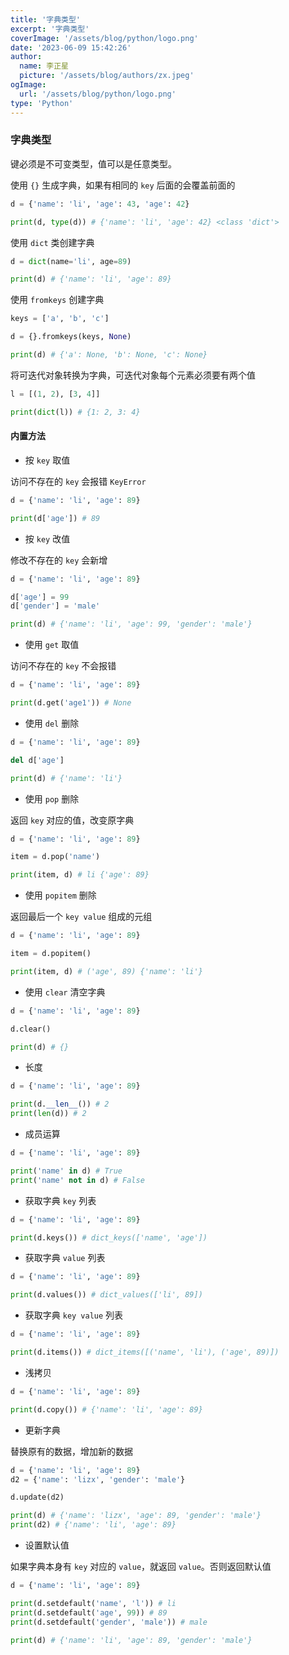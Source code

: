 ```yaml
---
title: '字典类型'
excerpt: '字典类型'
coverImage: '/assets/blog/python/logo.png'
date: '2023-06-09 15:42:26'
author:
  name: 李正星
  picture: '/assets/blog/authors/zx.jpeg'
ogImage:
  url: '/assets/blog/python/logo.png'
type: 'Python'
---
```


### 字典类型

键必须是不可变类型，值可以是任意类型。

使用 `{}` 生成字典，如果有相同的 `key` 后面的会覆盖前面的

```python
d = {'name': 'li', 'age': 43, 'age': 42}

print(d, type(d)) # {'name': 'li', 'age': 42} <class 'dict'>
```

使用 `dict` 类创建字典

```python
d = dict(name='li', age=89)

print(d) # {'name': 'li', 'age': 89}
```

使用 `fromkeys` 创建字典

```python
keys = ['a', 'b', 'c']

d = {}.fromkeys(keys, None)

print(d) # {'a': None, 'b': None, 'c': None}
```

将可迭代对象转换为字典，可迭代对象每个元素必须要有两个值

```python
l = [(1, 2), [3, 4]]

print(dict(l)) # {1: 2, 3: 4}
``` 

#### 内置方法

- 按 `key` 取值

访问不存在的 `key` 会报错 `KeyError`

```python
d = {'name': 'li', 'age': 89}

print(d['age']) # 89
```

- 按 `key` 改值

修改不存在的 `key` 会新增

```python
d = {'name': 'li', 'age': 89}

d['age'] = 99
d['gender'] = 'male'

print(d) # {'name': 'li', 'age': 99, 'gender': 'male'}
```

- 使用 `get` 取值

访问不存在的 `key` 不会报错

```python
d = {'name': 'li', 'age': 89}

print(d.get('age1')) # None
```

- 使用 `del` 删除


```python
d = {'name': 'li', 'age': 89}

del d['age']

print(d) # {'name': 'li'}
```

- 使用 `pop` 删除

返回 `key` 对应的值，改变原字典

```python
d = {'name': 'li', 'age': 89}

item = d.pop('name')

print(item, d) # li {'age': 89}
```

- 使用 `popitem` 删除

返回最后一个 `key value` 组成的元组

```python
d = {'name': 'li', 'age': 89}

item = d.popitem()

print(item, d) # ('age', 89) {'name': 'li'}
```

- 使用 `clear` 清空字典

```python
d = {'name': 'li', 'age': 89}

d.clear()

print(d) # {}
```

- 长度

```python
d = {'name': 'li', 'age': 89}

print(d.__len__()) # 2
print(len(d)) # 2
```

- 成员运算

```python
d = {'name': 'li', 'age': 89}

print('name' in d) # True
print('name' not in d) # False
```

- 获取字典 `key` 列表

```python
d = {'name': 'li', 'age': 89}

print(d.keys()) # dict_keys(['name', 'age'])
```

- 获取字典 `value` 列表

```python
d = {'name': 'li', 'age': 89}

print(d.values()) # dict_values(['li', 89])
```

- 获取字典 `key value` 列表

```python
d = {'name': 'li', 'age': 89}

print(d.items()) # dict_items([('name', 'li'), ('age', 89)])
```

- 浅拷贝

```python
d = {'name': 'li', 'age': 89}

print(d.copy()) # {'name': 'li', 'age': 89}
```

- 更新字典

替换原有的数据，增加新的数据

```python
d = {'name': 'li', 'age': 89}
d2 = {'name': 'lizx', 'gender': 'male'}

d.update(d2)

print(d) # {'name': 'lizx', 'age': 89, 'gender': 'male'}
print(d2) # {'name': 'li', 'age': 89}
```

- 设置默认值

如果字典本身有 `key` 对应的 `value`，就返回 `value`。否则返回默认值

```python
d = {'name': 'li', 'age': 89}

print(d.setdefault('name', 'l')) # li
print(d.setdefault('age', 99)) # 89
print(d.setdefault('gender', 'male')) # male

print(d) # {'name': 'li', 'age': 89, 'gender': 'male'}
```



